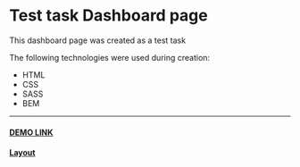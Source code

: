 # Test task Dashboard page
This dashboard page was created as a test task

The following technologies were used during creation:
-	HTML
-	CSS
-	SASS
-	BEM

---
#### [DEMO LINK](https://volodymir-tymtsias.github.io/glivera-team/)

#### [Layout](https://www.dropbox.com/scl/fi/5nm4bi3ajbwe49l6m9snr/CRM-Dashboard-Customers.fig?rlkey=xjfi40538zvpq4dvicit99jrl&st=bbojkasi&dl=0)
